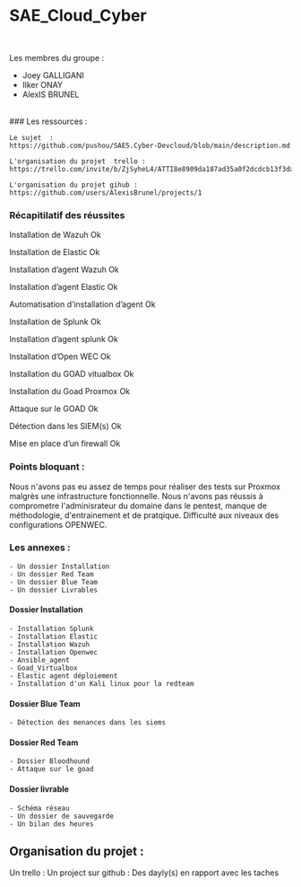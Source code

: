 # SAE_Cloud_Cyber
<br>

Les membres du groupe : <br>
- Joey GALLIGANI<br>
- Ilker ONAY<br>
- AlexIS BRUNEL<br>
<br>
### Les ressources : 
    
    Le sujet  :  
    https://github.com/pushou/SAE5.Cyber-Devcloud/blob/main/description.md

    L'organisation du projet  trello :
    https://trello.com/invite/b/ZjSyheL4/ATTI8e8909da187ad35a0f2dcdcb13f3da923A1C2DF6/saecybercloud

    L'organisation du projet gihub :
    https://github.com/users/AlexisBrunel/projects/1

### Récapitilatif des réussites

Installation de Wazuh	                Ok
<br/>

Installation de Elastic                	Ok 
<br/>

Installation d’agent Wazuh            	Ok 
<br/>

Installation d’agent Elastic	        Ok 
<br/>

Automatisation d’installation d’agent	Ok 
<br/>

Installation de Splunk                	Ok 
<br/>

Installation d’agent splunk	            Ok 
<br/>

Installation d’Open WEC                	Ok 
<br/>

Installation du GOAD vitualbox	        Ok 
<br/>

Installation du Goad Proxmox	        Ok 
<br/>

Attaque sur le GOAD	                    Ok 
<br/>

Détection dans les SIEM(s)             	Ok 
<br/>

Mise en place d’un firewall 	        Ok 

###  Points bloquant : 

Nous n'avons pas eu assez de temps pour réaliser des tests sur Proxmox malgrès une infrastructure fonctionnelle.
Nous n'avons pas réussis à comprometre l'adminisrateur du domaine dans le pentest, manque de méthodologie, d'entrainement et de pratqique.
Difficulté aux niveaux des configurations OPENWEC.






### Les annexes : 
    - Un dossier Installation 
    - Un dossier Red Team 
    - Un dossier Blue Team 
    - Un dossier Livrables 

#### Dossier Installation 
    - Installation Splunk
    - Installation Elastic
    - Installation Wazuh
    - Installation Openwec
    - Ansible_agent
    - Goad_Virtualbox
    - Elastic agent déploiement 
    - Installation d'un Kali linux pour la redteam
    
#### Dossier Blue Team 
    - Détection des menances dans les siems 
#### Dossier Red Team 
    - Dossier Bloodhound
    - Attaque sur le goad
    
#### Dossier livrable 
    - Schéma réseau 
    - Un dossier de sauvegarde
    - Un bilan des heures 

## Organisation du projet  : 
Un trello  : 
Un project sur github : 
Des dayly(s) en rapport avec les taches 


